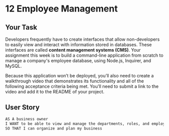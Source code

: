  # 12 Employee Management 

## Your Task

Developers frequently have to create interfaces that allow non-developers to easily view and interact with information stored in databases. These interfaces are called **content management systems (CMS)**. Your assignment this week is to build a command-line application from scratch to manage a company's employee database, using Node.js, Inquirer, and MySQL.

Because this application won’t be deployed, you’ll also need to create a walkthrough video that demonstrates its functionality and all of the following acceptance criteria being met. You’ll need to submit a link to the video and add it to the README of your project.

## User Story

```md
AS A business owner
I WANT to be able to view and manage the departments, roles, and employees in my company
SO THAT I can organize and plan my business
```


